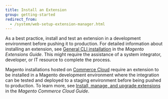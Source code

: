 ```yaml
---
title: Install an Extension
group: getting-started
redirect_from:
  - /system/web-setup-extension-manager.html
---
```


As a best practice, install and test an extension in a development environment before pushing it to production. For detailed information about installing an extension, see [General CLI installation][3] in the _Magento Extensions Guide_. This might require the assistance of a system integrator, developer, or IT resource to complete the process.

Magento installations hosted on [Commerce Cloud][1] require an extension to be installed in a Magento development environment where the integration can be tested and deployed to a staging environment before being pushed to production. To learn more, see [Install, manage, and upgrade extensions][2] in the _Magento Commerce Cloud Guide_.

[1]: https://www.adobe.com/commerce/magento/enterprise.html
[2]: https://devdocs.magento.com/cloud/howtos/install-components.html
[3]: https://devdocs.magento.com/extensions/install/
